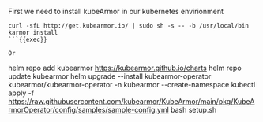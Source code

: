 First we need to install kubeArmor in our kubernetes envirionment

```
curl -sfL http://get.kubearmor.io/ | sudo sh -s -- -b /usr/local/bin
karmor install 
```{{exec}}

Or

```
helm repo add kubearmor https://kubearmor.github.io/charts
helm repo update kubearmor
helm upgrade --install kubearmor-operator kubearmor/kubearmor-operator -n kubearmor --create-namespace
kubectl apply -f https://raw.githubusercontent.com/kubearmor/KubeArmor/main/pkg/KubeArmorOperator/config/samples/sample-config.yml
bash setup.sh
```
